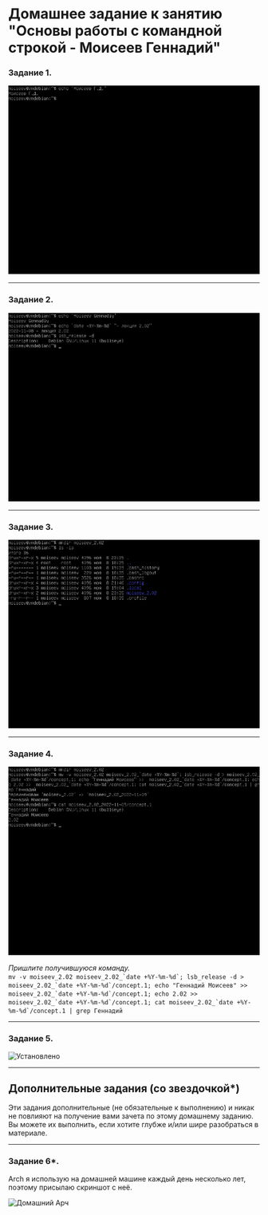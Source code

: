 # Домашнее задание к занятию "Основы работы с командной строкой - Моисеев Геннадий"

### Задание 1.

![](/images/task_1.png "Свежеустановленный на VMware Workstation debian 11")

---

### Задание 2.

![](/images/task_2.png "Команды")

---

### Задание 3.

![](/images/task_3.png "Создаем каталог")

---

### Задание 4.

![](/images/task_4.png "Все работает")

*Пришлите получившуюся команду.*  
```mv -v moiseev_2.02 moiseev_2.02_`date +%Y-%m-%d`; lsb_release -d > moiseev_2.02_`date +%Y-%m-%d`/concept.1; echo "Геннадий Моисеев" >> moiseev_2.02_`date +%Y-%m-%d`/concept.1; echo 2.02 >> moiseev_2.02_`date +%Y-%m-%d`/concept.1; cat moiseev_2.02_`date +%Y-%m-%d`/concept.1 | grep Геннадий```


---

### Задание 5.

![](/images/task_5.png "Установлено")

---

## Дополнительные задания (со звездочкой*)
Эти задания дополнительные (не обязательные к выполнению) и никак не повлияют на получение вами зачета по этому домашнему заданию. Вы можете их выполнить, если хотите глубже и/или шире разобраться в материале.

---

### Задание 6*.
Arch я использую на домашней машине каждый день несколько лет, поэтому присылаю скриншот с неё.

![](/images/task_6.png "Домашний Арч")
